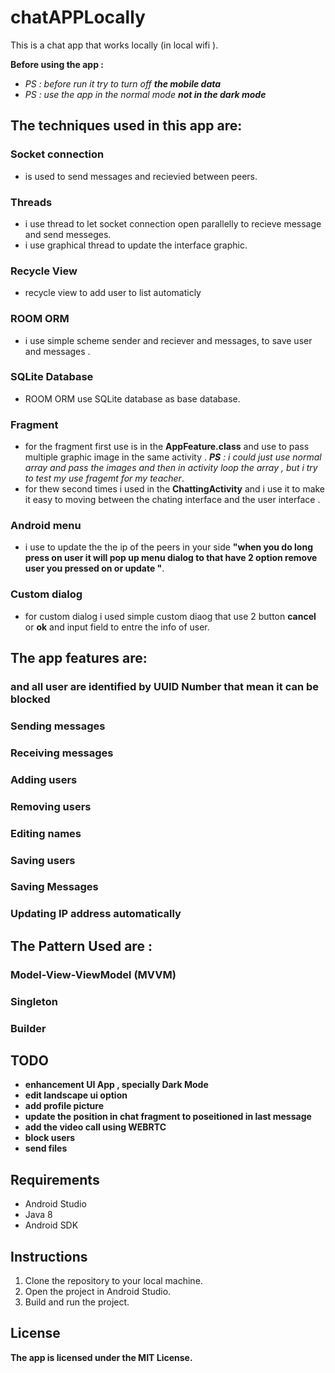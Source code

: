  # chatAPPLocally

This is a chat app that works locally (in local wifi ). 

  **Before using the app :**
  
 - *PS : before run it try to turn off **the mobile data***
 - *PS : use the app in the normal mode **not in the dark mode***
   
## The techniques used in this app are:

  ### Socket connection

  - is used to send messages and recievied between peers.
  
  ### Threads

  - i use thread to let socket connection open parallelly to recieve message and send messeges. 
  - i use graphical thread to update the interface graphic.
     
  ### Recycle View

  - recycle view to add user to list automaticly

  ### ROOM ORM

  - i use simple scheme sender and reciever and messages, to save user and messages .
     
  ### SQLite Database

  - ROOM ORM use SQLite database as base database.
      
  ### Fragment

  - for the fragment first use is in the **AppFeature.class** and use to
    pass multiple graphic image in the same activity . 
        ***PS** : i could just use normal array and pass the images and
        then in activity loop the array , but i try to test my use fragemt for my teacher*.
   - for thew second times i used in the **ChattingActivity** and i use it to make it easy to
         moving between the chating interface and the user interface .
  ### Android menu
  
  - i use  to update the the ip of the peers in your side
     **"when you do long press on user it will pop up menu dialog
    to that have 2 option remove user you pressed on or update "**.

  ### Custom dialog
  
  - for custom dialog i used simple custom diaog that use 2 button
     **cancel** or **ok** and input field to entre the info of user.

## The app features are:

  ### and all user are identified by UUID Number that mean it can be blocked
  
  ### Sending messages
  
  ### Receiving messages
  
  ### Adding users
  
  ### Removing users
  
  ### Editing names
  
  ### Saving users
  
  ### Saving Messages
  
  ### Updating IP address automatically


## The Pattern Used are :

  ### Model-View-ViewModel (MVVM)
  
  ### Singleton
  
  ### Builder


## TODO

  - **enhancement UI App , specially Dark Mode**
  - **edit landscape ui option**
  - **add profile picture**
  - **update the position in chat fragment to poseitioned in last message**
  - **add the video call using WEBRTC**
  - **block users**
  - **send files**
    
## Requirements
  - Android Studio
  - Java 8
  - Android SDK

##  Instructions
  1. Clone the repository to your local machine.
  2. Open the project in Android Studio.
  3. Build and run the project.
## License
  **The app is licensed under the MIT License.**
